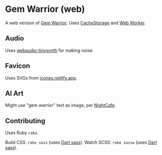 # Gem Warrior (web)

A web version of [Gem Warrior](https://github.com/michaelchadwick/gemwarrior). Uses [CacheStorage](https://developer.mozilla.org/en-US/docs/Web/API/CacheStorage) and [Web Worker](https://developer.mozilla.org/en-US/docs/Web/API/Web_Workers_API).

## Audio

Uses [webaudio-tinysynth](https://github.com/g200kg/webaudio-tinysynth) for making noise.

## Favicon

Uses SVGs from [icones.netlify.app](https://icones.netlify.app/collection/all).

## AI Art

Might use "gem warrior" text as image, per [NightCafe](https://creator.nightcafe.studio/).

## Contributing

Uses Ruby `rake`.

Build CSS: `rake sass` (uses [Dart sass](https://sass-lang.com/dart-sass)).
Watch SCSS: `rake sassw` (uses [Dart sass](https://sass-lang.com/dart-sass)).
